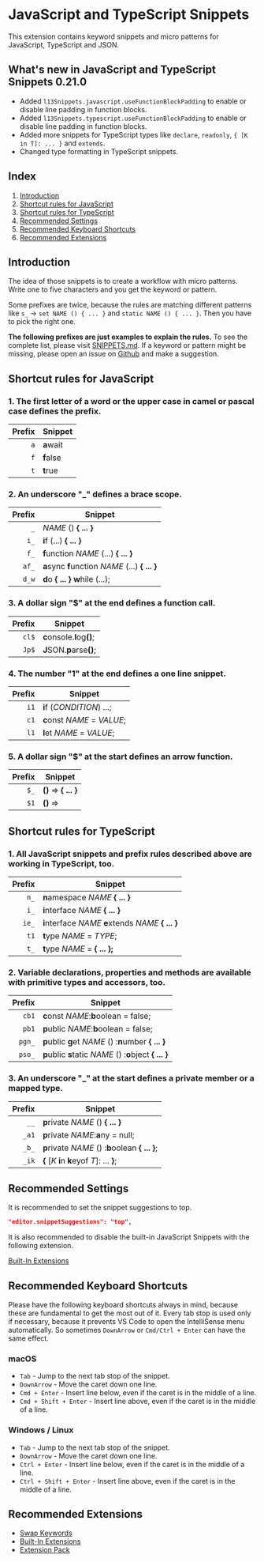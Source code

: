 # JavaScript and TypeScript Snippets

This extension contains keyword snippets and micro patterns for JavaScript, TypeScript and JSON.

## What's new in JavaScript and TypeScript Snippets 0.21.0

- Added `l13Snippets.javascript.useFunctionBlockPadding` to enable or disable line padding in function blocks.
- Added `l13Snippets.typescript.useFunctionBlockPadding` to enable or disable line padding in function blocks.
- Added more snippets for TypeScript types like `declare`, `readonly`, `{ [K in T]: ... }` and `extends`.
- Changed type formatting in TypeScript snippets.

## Index

1. [Introduction](#introduction)
1. [Shortcut rules for JavaScript](#shortcut-rules-for-javascript)
1. [Shortcut rules for TypeScript](#shortcut-rules-for-typescript)
1. [Recommended Settings](#recommended-settings)
1. [Recommended Keyboard Shortcuts](#recommended-keyboard-shortcuts)
1. [Recommended Extensions](#recommended-extensions)

## Introduction

The idea of those snippets is to create a workflow with micro patterns. Write one to five characters and you get the keyword or pattern.

Some prefixes are twice, because the rules are matching different patterns like `s_` -> `set NAME () { ... }` and `static NAME () { ... }`. Then you have to pick the right one.

__The following prefixes are just examples to explain the rules.__ To see the complete list, please visit [SNIPPETS.md](https://github.com/L13/vscode-js-snippets/blob/master/SNIPPETS.md). If a keyword or pattern might be missing, please open an issue on [Github](https://github.com/L13/vscode-js-snippets/issues) and make a suggestion.

## Shortcut rules for JavaScript

### 1. The first letter of a word or the upper case in camel or pascal case defines the prefix.

| Prefix  | Snippet |
| -------:| ------- |
| `a`     | <b>a</b>wait |
| `f`     | <b>f</b>alse |
| `t`     | <b>t</b>rue |

### 2. An underscore "\_" defines a brace scope.

| Prefix  | Snippet |
| -------:| ------- |
| `_`     | <i>NAME</i> () <b>{ ... }</b> |
| `i_`    | <b>i</b>f (...) <b>{ ... }</b> |
| `f_`    | <b>f</b>unction <i>NAME</i> (...) <b>{ ... }</b> |
| `af_`   | <b>a</b>sync <b>f</b>unction <i>NAME</i> (...) <b>{ ... }</b> |
| `d_w`   | <b>d</b>o <b>{ ... }</b> <b>w</b>hile (...); |

### 3. A dollar sign "$" at the end defines a function call.

| Prefix  | Snippet |
| -------:| ------- |
| `cl$`   | <b>c</b>onsole.<b>l</b>og<b>()</b>; |
| `Jp$`   | <b>J</b>SON.<b>p</b>arse<b>()</b>; |

### 4. The number "1" at the end defines a one line snippet.

| Prefix  | Snippet |
| -------:| ------- |
| `i1`    | <b>i</b>f (<i>CONDITION</i>) ...; |
| `c1`    | <b>c</b>onst <i>NAME</i> = <i>VALUE</i>; |
| `l1`    | <b>l</b>et <i>NAME</i> = <i>VALUE</i>; |

### 5. A dollar sign "$" at the start defines an arrow function.

| Prefix  | Snippet |
| -------:| ------- |
| `$_`    | <b>()</b> => <b>{ ... }</b> |
| `$1`    | <b>()</b> => |

## Shortcut rules for TypeScript

### 1. All JavaScript snippets and prefix rules described above are working in TypeScript, too.

| Prefix  | Snippet |
| -------:| ------- |
| `n_`    | <b>n</b>amespace <i>NAME</i> <b>{ ... }</b> |
| `i_`    | <b>i</b>nterface <i>NAME</i> <b>{ ... }</b> |
| `ie_`   | <b>i</b>nterface <i>NAME</i> <b>e</b>xtends <i>NAME</i> <b>{ ... }</b> |
| `t1`    | <b>t</b>ype <i>NAME</i> = <i>TYPE</i>; |
| `t_`    | <b>t</b>ype <i>NAME</i> = <b>{ ... };</b> |

### 2. Variable declarations, properties and methods are available with primitive types and accessors, too.

| Prefix  | Snippet |
| -------:| ------- |
| `cb1`   | <b>c</b>onst <i>NAME</i>:<b>b</b>oolean = false; |
| `pb1`   | <b>p</b>ublic <i>NAME</i>:<b>b</b>oolean = false; |
| `pgn_`  | <b>p</b>ublic <b>g</b>et <i>NAME</i> () :<b>n</b>umber <b>{ ... }</b> |
| `pso_`  | <b>p</b>ublic <b>s</b>tatic <i>NAME</i> () :<b>o</b>bject <b>{ ... }</b> |

### 3. An underscore "\_" at the start defines a private member or a mapped type.

| Prefix  | Snippet |
| -------:| ------- |
| `__`   | <b>p</b>rivate <i>NAME</i> () <b>{ ... }</b> |
| `_a1`   | <b>p</b>rivate <i>NAME</i>:<b>a</b>ny = null; |
| `_b_`   | <b>p</b>rivate <i>NAME</i> () :<b>b</b>oolean <b>{ ... }</b>; |
| `_ik`   | <b>{</b> [<i>K</i> <b>i</b>n <b>k</b>eyof <i>T</i>]: ... <b>}</b>; |

## Recommended Settings

It is recommended to set the snippet suggestions to top.

```json
"editor.snippetSuggestions": "top",
```

It is also recommended to disable the built-in JavaScript Snippets with the following extension.

[Built-In Extensions](https://marketplace.visualstudio.com/items?itemName=L13RARY.l13-built-in-extensions)

## Recommended Keyboard Shortcuts

Please have the following keyboard shortcuts always in mind, because these are fundamental to get the most out of it. Every tab stop is used only if necessary, because it prevents VS Code to open the IntelliSense menu automatically. So sometimes `DownArrow` or `Cmd/Ctrl + Enter` can have the same effect.

### macOS

* `Tab` - Jump to the next tab stop of the snippet.
* `DownArrow` - Move the caret down one line.
* `Cmd + Enter` - Insert line below, even if the caret is in the middle of a line.
* `Cmd + Shift + Enter` - Insert line above, even if the caret is in the middle of a line.

### Windows / Linux

* `Tab` - Jump to the next tab stop of the snippet.
* `DownArrow` - Move the caret down one line.
* `Ctrl + Enter` - Insert line below, even if the caret is in the middle of a line.
* `Ctrl + Shift + Enter` - Insert line above, even if the caret is in the middle of a line.

## Recommended Extensions

- [Swap Keywords](https://marketplace.visualstudio.com/items?itemName=L13RARY.l13-swap)
- [Built-In Extensions](https://marketplace.visualstudio.com/items?itemName=L13RARY.l13-built-in-extensions)
- [Extension Pack](https://marketplace.visualstudio.com/items?itemName=L13RARY.l13-extension-pack)